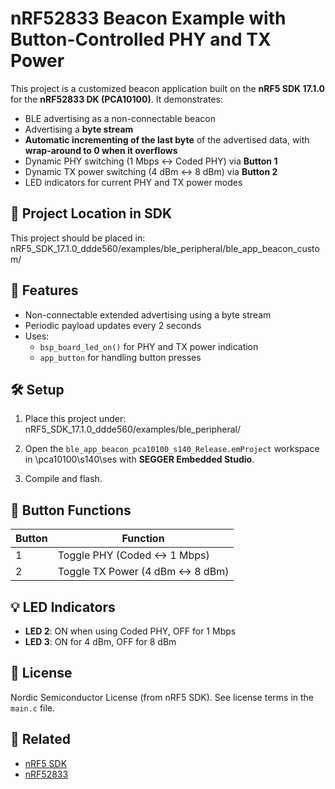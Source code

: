 # nRF52833 Beacon Example with Button-Controlled PHY and TX Power

This project is a customized beacon application built on the **nRF5 SDK 17.1.0** for the **nRF52833 DK (PCA10100)**. It demonstrates:

- BLE advertising as a non-connectable beacon
- Advertising a **byte stream**
- **Automatic incrementing of the last byte** of the advertised data, with **wrap-around to 0 when it overflows**
- Dynamic PHY switching (1 Mbps ↔ Coded PHY) via **Button 1**
- Dynamic TX power switching (4 dBm ↔ 8 dBm) via **Button 2**
- LED indicators for current PHY and TX power modes

## 📍 Project Location in SDK

This project should be placed in:
nRF5_SDK_17.1.0_ddde560/examples/ble_peripheral/ble_app_beacon_custom/


## 🧠 Features

- Non-connectable extended advertising using a byte stream
- Periodic payload updates every 2 seconds
- Uses:
  - `bsp_board_led_on()` for PHY and TX power indication
  - `app_button` for handling button presses

## 🛠️ Setup

1. Place this project under:
nRF5_SDK_17.1.0_ddde560/examples/ble_peripheral/

2. Open the `ble_app_beacon_pca10100_s140_Release.emProject` workspace in \pca10100\s140\ses with  **SEGGER Embedded Studio**.

3. Compile and flash.

## 🧪 Button Functions

| Button | Function                         |
|--------|----------------------------------|
|   1    | Toggle PHY (Coded ↔ 1 Mbps)      |
|   2    | Toggle TX Power (4 dBm ↔ 8 dBm)  |

## 💡 LED Indicators

- **LED 2**: ON when using Coded PHY, OFF for 1 Mbps
- **LED 3**: ON for 4 dBm, OFF for 8 dBm

## 📜 License

Nordic Semiconductor License (from nRF5 SDK). See license terms in the `main.c` file.

## 📂 Related

- [nRF5 SDK](https://www.nordicsemi.com/Products/Development-software/nRF5-SDK)
- [nRF52833](https://www.nordicsemi.com/Products/nRF52833)



